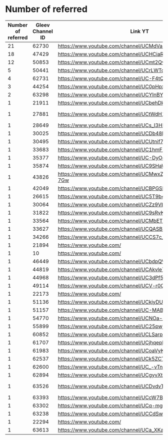 # Number of referred

| Number of referred | Gleev Channel ID | Link YT | Status | Subscribers YT |
| --- | --- | --- | --- | --- |
| 21 | 62730 | https://www.youtube.com/channel/UCMdVacSOgVTjrRiRU1D1RTg | Gold | 1330000 |
| 18 | 47429 | https://www.youtube.com/channel/UCHCiaRsqvtMriZlVxYMP5ig | Diamond | 1430000 |
| 12 | 50853 | https://www.youtube.com/channel/UCmt2QvFBNQlMzw_5sgLPFnQ | Gold | 191000 |
| 5 | 50441 | https://www.youtube.com/channel/UCrLWTcnBM9Nyky3E_fpLzqw | Gold | 191000 |
| 4 | 62731 | https://www.youtube.com/channel/UC-F4tQSjTCLKqUXAFo5J3tQ | Rejected | 499 |
| 3 | 44254 | https://www.youtube.com/channel/UC0pHpxSt_4gd63WylQL0cVQ | Diamond | 1280000 |
| 2 | 63298 | https://www.youtube.com/channel/UCYInBYS9pkPS9hAdPmNeCdw | Bronze | 114 |
| 1 | 21911 | https://www.youtube.com/channel/UCbehDkiZtVDh4821XpnlCyQ | Bronze | 63 |
| 1 | 27881 | https://www.youtube.com/channel/UCtWdH1IgsUQ-tLT_RnFW9dA | Opted Out | 115 |
| 1 | 28649 | https://www.youtube.com/channel/UCs_I3HEJ2xITjaSBQJ5AgNw | Bronze | 440 |
| 1 | 30025 | https://www.youtube.com/channel/UCDb48bdOZDBt0pireej7LwA | Bronze | 11400 |
| 1 | 30495 | https://www.youtube.com/channel/UCUtnif7CvA3TrxrifAgUquw | Bronze | 8290 |
| 1 | 33683 | https://www.youtube.com/channel/UC1hmFRE_F5Cn10_x8LYSQUg | Bronze | 169 |
| 1 | 35377 | https://www.youtube.com/channel/UC-DyOeV-Vt5PgAefq6rZ1IQ | Bronze | 122 |
| 1 | 35874 | https://www.youtube.com/channel/UC9SHaWsJLnc2TIQlZ0nFpcg | Silver | 2750 |
| 1 | 43826 | https://www.youtube.com/channel/UCMwxZ69X5OJLRU5KDzY-7Gw | Rejected | 293 |
| 1 | 42049 | https://www.youtube.com/channel/UCBPGSbZZ-ORdqrt2-tOrO9w | Gold | 139000 |
| 1 | 26615 | https://www.youtube.com/channel/UC5T9b4lEmZ6kNlBFrwHMLjw | Bronze | 1470 |
| 1 | 30064 | https://www.youtube.com/channel/UCZz9VbW8fLV-cEuGCEaLgjQ | Rejected | 1 |
| 1 | 31822 | https://www.youtube.com/channel/UC9sRvKQfLqK7n3DjJeDnHfQ | Bronze | 85 |
| 1 | 33564 | https://www.youtube.com/channel/UCMbETDB3ftq60oQXy1UylzA | Silver | 11000 |
| 1 | 33627 | https://www.youtube.com/channel/UCQASB9NXBfOljoxlEcUv6EA | Bronze | 85 |
| 1 | 34266 | https://www.youtube.com/channel/UCCS7c_lALiW1NBUqpzC2C4A | Silver | 10900 |
| 1 | 21894 | https://www.youtube.com/ | 0 |  |
| 1 | 10 | https://www.youtube.com/ | 0 |  |
| 1 | 46449 | https://www.youtube.com/channel/UCbdpQVwM6iyAe2VpAnFTBxw | Gold | 3590000 |
| 1 | 44819 | https://www.youtube.com/channel/UCAkvle7016gUmxIqMH45qkw | Silver | 13400 |
| 1 | 44968 | https://www.youtube.com/channel/UC3dPf5M8YSxux52fcL5fBvg | Rejected | 20 |
| 1 | 49114 | https://www.youtube.com/channel/UCV-r0Q0K3ouyu8pqIKD2jvw | Silver | 2690 |
| 1 | 22173 | https://www.youtube.com/ | 0 |  |
| 1 | 51136 | https://www.youtube.com/channel/UCkjyDUG99WZ2wyvENaeqgKg | Silver | 14300 |
| 1 | 51157 | https://www.youtube.com/channel/UC-MABwQ9XyAil6UDLW5a3Sg | Bronze | 152 |
| 1 | 54770 | https://www.youtube.com/channel/UCNOa-cO16ghIbnFnReO5zEQ | Diamond | 430000 |
| 1 | 55899 | https://www.youtube.com/channel/UC25pwjH-ESnUpS4uyZ8xNFg | Bronze | 1250 |
| 1 | 60852 | https://www.youtube.com/channel/UCLSarp-7egMEpuXVhBAzK0w | Bronze | 6080 |
| 1 | 61707 | https://www.youtube.com/channel/UCjhqepPpe7exgpqMxycG1hg | Bronze | 470 |
| 1 | 61983 | https://www.youtube.com/channel/UCoaVyKpU0kGU_f9oic2vmzA | Bronze | 58 |
| 1 | 62537 | https://www.youtube.com/channel/UCk5ZCTCpUnxOqugHB53-_vQ | Diamond | 1230000 |
| 1 | 62600 | https://www.youtube.com/channel/UC_-vTntjZ2P0iVZnW7dIOhg | Bronze | 46200 |
| 1 | 62894 | https://www.youtube.com/channel/UCgyvXtE7qvtkJsNtzn_9KHA | Bronze | 926 |
| 1 | 63526 | https://www.youtube.com/channel/UCDvdvTSm8pmVFAgKhSY9OuQ | Opted Out | 56 |
| 1 | 63393 | https://www.youtube.com/channel/UCcW7BNPQc4V-EWIKRAJ56ig | Bronze | 46600 |
| 1 | 63302 | https://www.youtube.com/channel/UCq-mg4JheYhgZ9egK9UZuBg | Rejected | 50 |
| 1 | 63238 | https://www.youtube.com/channel/UCCdSwDiShf-CmTVu3xF29pA | Bronze | 1100 |
| 1 | 22294 | https://www.youtube.com/ | 0 |  |
| 1 | 63613 | https://www.youtube.com/channel/UCa_XKaaYBZH1xAYT8xEpC6Q | Bronze | 4160 |